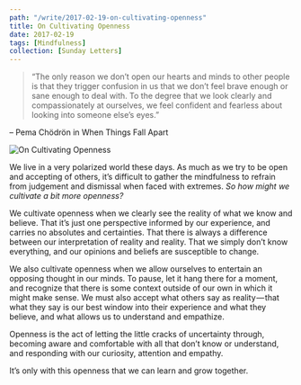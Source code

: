 ```yaml
---
path: "/write/2017-02-19-on-cultivating-openness"
title: On Cultivating Openness
date: 2017-02-19
tags: [Mindfulness]
collection: [Sunday Letters]
---
```


> “The only reason we don’t open our hearts and minds to other people is that they trigger confusion in us that we don’t feel brave enough or sane enough to deal with. To the degree that we look clearly and compassionately at ourselves, we feel confident and fearless about looking into someone else’s eyes.”

– Pema Chödrön in When Things Fall Apart

![On Cultivating Openness](./img/february-19-fb.webp)

We live in a very polarized world these days. As much as we try to be open and accepting of others, it’s difficult to gather the mindfulness to refrain from judgement and dismissal when faced with extremes. _So how might we cultivate a bit more openness?_

We cultivate openness when we clearly see the reality of what we know and believe. That it’s just one perspective informed by our experience, and carries no absolutes and certainties. That there is always a difference between our interpretation of reality and reality. That we simply don’t know everything, and our opinions and beliefs are susceptible to change.

We also cultivate openness when we allow ourselves to entertain an opposing thought in our minds. To pause, let it hang there for a moment, and recognize that there is some context outside of our own in which it might make sense. We must also accept what others say as reality — that what they say is our best window into their experience and what they believe, and what allows us to understand and empathize.

Openness is the act of letting the little cracks of uncertainty through, becoming aware and comfortable with all that don’t know or understand, and responding with our curiosity, attention and empathy.

It’s only with this openness that we can learn and grow together.
